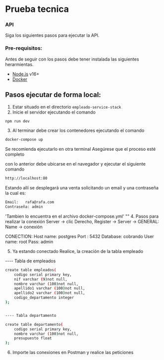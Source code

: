 # Prueba tecnica
### API

Siga los siguientes pasos para ejecutar la API.
### Pre-requisitos:
Antes de seguir con los pasos debe tener instalada las siguientes herarmientas.
- [Node.js](https://nodejs.org/) v16+
- [Docker](https://www.docker.com/products/docker-desktop)

## Pasos ejecutar de forma local:

1. Estar situado en el directorio `empleado-service-stack`
2. Inicie el servidor ejecutando el comando
```bash
npm run dev
```
3. Al terminar debe crear los contenedores ejecutando el comando
```bash
docker-compose up
```
Se recomienda  ejecutarlo en otra terminal
Asegúrese que el proceso esté completo 

con lo anterior debe ubicarse en el navegador y ejecutar el siguiente comando 

```bash
http://localhost:80

```
Estando allí se desplegará una venta solicitando un email y una contraseña la cual es:

```bash
Email:   rafa@rafa.com
Contraseña: admin
```
'Tambien lo encuentra en el archivo docker-compose.yml'
""
4. Pasos para  realizar la conexión 
Server -> clic Derecho, Register -> Server -> GENERAL: Name -> conexión

CONECTION:
Host name: postgres
Port : 5432
Database: cobrando
User name: root
Pass: admin


5. Ya estando conectado Realice,  la creación de la tabla empleado

---- Tabla de empleados
```bash
create table empleados(
	codigo serial primary key,
    nif varchar (9)not null,
	nombre varchar (100)not null,
	apellido1 varchar (100)not null,
	apellido2 varchar (100)not null,
	codigo_departamento integer
);
```
```bash

---- Tabla departamento 

create table departamento(
	codigo serial primary key,
	nombre varchar (100)not null,
	presupuesto float 
);
```

6. Importe las conexiones en Postman y realice las peticiones 